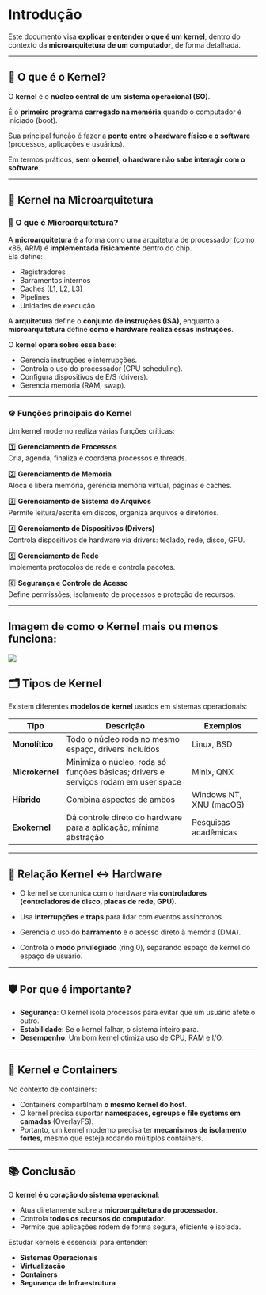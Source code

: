 # Introdução

Este documento visa **explicar e entender o que é um kernel**, dentro do contexto da **microarquitetura de um computador**, de forma detalhada.

---

## 🧩 O que é o Kernel?

O **kernel** é o **núcleo central de um sistema operacional (SO)**.  

É o **primeiro programa carregado na memória** quando o computador é iniciado (boot).  

Sua principal função é fazer a **ponte entre o hardware físico e o software** (processos, aplicações e usuários).

Em termos práticos, **sem o kernel, o hardware não sabe interagir com o software**.

---

## 🧬 Kernel na Microarquitetura

### 🔹 O que é Microarquitetura?

A **microarquitetura** é a forma como uma arquitetura de processador (como x86, ARM) é **implementada fisicamente** dentro do chip.  
Ela define:

- Registradores
- Barramentos internos
- Caches (L1, L2, L3)
- Pipelines
- Unidades de execução

A **arquitetura** define o **conjunto de instruções (ISA)**, enquanto a **microarquitetura** define **como o hardware realiza essas instruções**.

O **kernel opera sobre essa base**:

- Gerencia instruções e interrupções.
- Controla o uso do processador (CPU scheduling).
- Configura dispositivos de E/S (drivers).
- Gerencia memória (RAM, swap).

---

### ⚙️ Funções principais do Kernel

Um kernel moderno realiza várias funções críticas:

1️⃣ **Gerenciamento de Processos**  
Cria, agenda, finaliza e coordena processos e threads.

2️⃣ **Gerenciamento de Memória**  
Aloca e libera memória, gerencia memória virtual, páginas e caches.

3️⃣ **Gerenciamento de Sistema de Arquivos**  
Permite leitura/escrita em discos, organiza arquivos e diretórios.

4️⃣ **Gerenciamento de Dispositivos (Drivers)**  
Controla dispositivos de hardware via drivers: teclado, rede, disco, GPU.

5️⃣ **Gerenciamento de Rede**  
Implementa protocolos de rede e controla pacotes.

6️⃣ **Segurança e Controle de Acesso**  
Define permissões, isolamento de processos e proteção de recursos.

---

## Imagem de como o Kernel mais ou menos funciona:

<img src = "https://www.certificacaolinux.com.br/wp-content/uploads/2019/03/kernel-linux-tipos.jpg.webp"/>

## 🗂️ Tipos de Kernel

Existem diferentes **modelos de kernel** usados em sistemas operacionais:

| Tipo | Descrição | Exemplos |
|------|------------|----------|
| **Monolítico** | Todo o núcleo roda no mesmo espaço, drivers incluídos | Linux, BSD |
| **Microkernel** | Minimiza o núcleo, roda só funções básicas; drivers e serviços rodam em user space | Minix, QNX |
| **Híbrido** | Combina aspectos de ambos | Windows NT, XNU (macOS) |
| **Exokernel** | Dá controle direto do hardware para a aplicação, mínima abstração | Pesquisas acadêmicas |

---

## 🔑 Relação Kernel ↔ Hardware

- O kernel se comunica com o hardware via **controladores (controladores de disco, placas de rede, GPU)**.

- Usa **interrupções** e **traps** para lidar com eventos assíncronos.

- Gerencia o uso do **barramento** e o acesso direto à memória (DMA).

- Controla o **modo privilegiado** (ring 0), separando espaço de kernel do espaço de usuário.

---

## 🛡️ Por que é importante?

- **Segurança**: O kernel isola processos para evitar que um usuário afete o outro.
- **Estabilidade**: Se o kernel falhar, o sistema inteiro para.
- **Desempenho**: Um bom kernel otimiza uso de CPU, RAM e I/O.

---

## 🚀 Kernel e Containers

No contexto de containers:

- Containers compartilham **o mesmo kernel do host**.
- O kernel precisa suportar **namespaces, cgroups e file systems em camadas** (OverlayFS).
- Portanto, um kernel moderno precisa ter **mecanismos de isolamento fortes**, mesmo que esteja rodando múltiplos containers.

---

## 📚 Conclusão

O **kernel é o coração do sistema operacional**:
- Atua diretamente sobre a **microarquitetura do processador**.
- Controla **todos os recursos do computador**.
- Permite que aplicações rodem de forma segura, eficiente e isolada.

Estudar kernels é essencial para entender:

- **Sistemas Operacionais**
- **Virtualização**
- **Containers**
- **Segurança de Infraestrutura**
